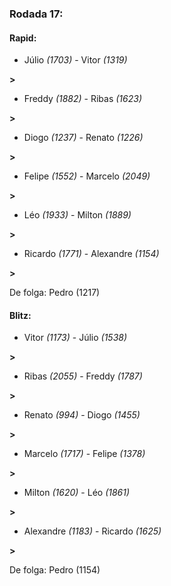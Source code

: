 ### Rodada 17:

#### Rapid:

* Júlio *(1703)*     -     Vitor *(1319)*

 **>** 
* Freddy *(1882)*     -     Ribas *(1623)*

 **>** 
* Diogo *(1237)*     -     Renato *(1226)*

 **>** 
* Felipe *(1552)*     -     Marcelo *(2049)*

 **>** 
* Léo *(1933)*     -     Milton *(1889)*

 **>** 
* Ricardo *(1771)*     -     Alexandre *(1154)*

 **>** 

De folga: Pedro (1217)

#### Blitz:

* Vitor *(1173)*     -     Júlio *(1538)*

 **>** 
* Ribas *(2055)*     -     Freddy *(1787)*

 **>** 
* Renato *(994)*     -     Diogo *(1455)*

 **>** 
* Marcelo *(1717)*     -     Felipe *(1378)*

 **>** 
* Milton *(1620)*     -     Léo *(1861)*

 **>** 
* Alexandre *(1183)*     -     Ricardo *(1625)*

 **>** 

De folga: Pedro (1154)

